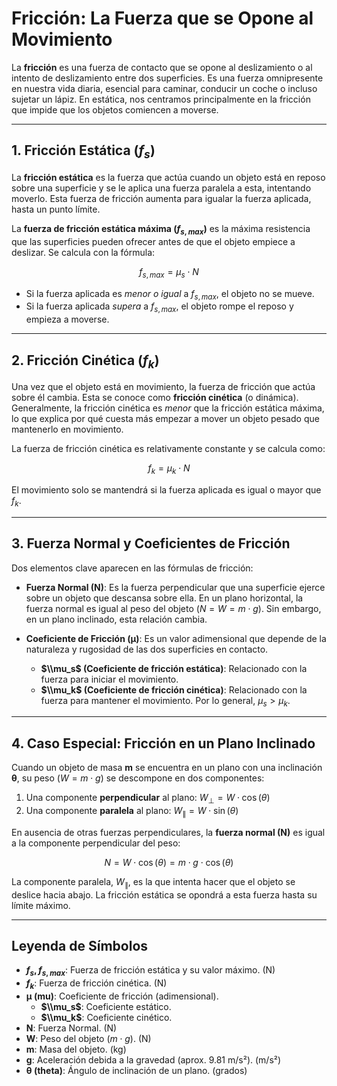 # Fricción: La Fuerza que se Opone al Movimiento

La **fricción** es una fuerza de contacto que se opone al deslizamiento o al intento de deslizamiento entre dos superficies. Es una fuerza omnipresente en nuestra vida diaria, esencial para caminar, conducir un coche o incluso sujetar un lápiz. En estática, nos centramos principalmente en la fricción que impide que los objetos comiencen a moverse.

---

## 1. Fricción Estática ($f_s$)

La **fricción estática** es la fuerza que actúa cuando un objeto está en reposo sobre una superficie y se le aplica una fuerza paralela a esta, intentando moverlo. Esta fuerza de fricción aumenta para igualar la fuerza aplicada, hasta un punto límite.

La **fuerza de fricción estática máxima ($f_{s,max}$)** es la máxima resistencia que las superficies pueden ofrecer antes de que el objeto empiece a deslizar. Se calcula con la fórmula:

$$ f_{s,max} = \mu_s \cdot N $$

- Si la fuerza aplicada es *menor o igual* a $f_{s,max}$, el objeto no se mueve.
- Si la fuerza aplicada *supera* a $f_{s,max}$, el objeto rompe el reposo y empieza a moverse.

---

## 2. Fricción Cinética ($f_k$)

Una vez que el objeto está en movimiento, la fuerza de fricción que actúa sobre él cambia. Esta se conoce como **fricción cinética** (o dinámica). Generalmente, la fricción cinética es *menor* que la fricción estática máxima, lo que explica por qué cuesta más empezar a mover un objeto pesado que mantenerlo en movimiento.

La fuerza de fricción cinética es relativamente constante y se calcula como:

$$ f_k = \mu_k \cdot N $$

El movimiento solo se mantendrá si la fuerza aplicada es igual o mayor que $f_k$.

---

## 3. Fuerza Normal y Coeficientes de Fricción

Dos elementos clave aparecen en las fórmulas de fricción:

- **Fuerza Normal (N)**: Es la fuerza perpendicular que una superficie ejerce sobre un objeto que descansa sobre ella. En un plano horizontal, la fuerza normal es igual al peso del objeto ($N = W = m \cdot g$). Sin embargo, en un plano inclinado, esta relación cambia.

- **Coeficiente de Fricción (μ)**: Es un valor adimensional que depende de la naturaleza y rugosidad de las dos superficies en contacto. 
    - **$\\mu_s$ (Coeficiente de fricción estática)**: Relacionado con la fuerza para iniciar el movimiento.
    - **$\\mu_k$ (Coeficiente de fricción cinética)**: Relacionado con la fuerza para mantener el movimiento. 
    Por lo general, $\mu_s > \mu_k$.

---

## 4. Caso Especial: Fricción en un Plano Inclinado

Cuando un objeto de masa **m** se encuentra en un plano con una inclinación **θ**, su peso ($W = m \cdot g$) se descompone en dos componentes:

1.  Una componente **perpendicular** al plano: $W_\perp = W \cdot \cos(\theta)$
2.  Una componente **paralela** al plano: $W_\parallel = W \cdot \sin(\theta)$

En ausencia de otras fuerzas perpendiculares, la **fuerza normal (N)** es igual a la componente perpendicular del peso:

$$ N = W \cdot \cos(\theta) = m \cdot g \cdot \cos(\theta) $$

La componente paralela, $W_\parallel$, es la que intenta hacer que el objeto se deslice hacia abajo. La fricción estática se opondrá a esta fuerza hasta su límite máximo.

---

## Leyenda de Símbolos

- **$f_s, f_{s,max}$**: Fuerza de fricción estática y su valor máximo. (N)
- **$f_k$**: Fuerza de fricción cinética. (N)
- **μ (mu)**: Coeficiente de fricción (adimensional).
  - **$\\mu_s$**: Coeficiente estático.
  - **$\\mu_k$**: Coeficiente cinético.
- **N**: Fuerza Normal. (N)
- **W**: Peso del objeto ($m \cdot g$). (N)
- **m**: Masa del objeto. (kg)
- **g**: Aceleración debida a la gravedad (aprox. 9.81 m/s²). (m/s²)
- **θ (theta)**: Ángulo de inclinación de un plano. (grados)